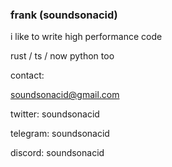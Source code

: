 ### frank (soundsonacid)

i like to write high performance code 

rust / ts / now python too

contact:

soundsonacid@gmail.com

twitter: soundsonacid

telegram: soundsonacid

discord: soundsonacid

<!--
**soundsonacid/soundsonacid** is a ✨ _special_ ✨ repository because its `README.md` (this file) appears on your GitHub profile.

Here are some ideas to get you started:

- 🔭 I’m currently working on ...
- 🌱 I’m currently learning ...
- 👯 I’m looking to collaborate on ...
- 🤔 I’m looking for help with ...
- 💬 Ask me about ...
- 📫 How to reach me: ...
- 😄 Pronouns: ...
- ⚡ Fun fact: ...
-->
